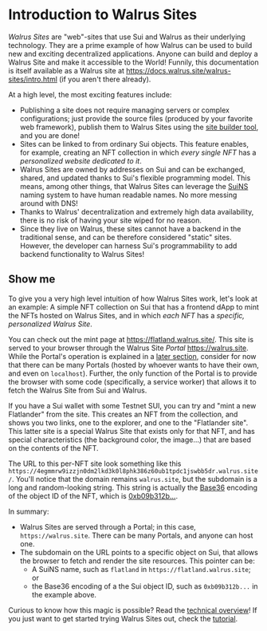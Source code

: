# Introduction to Walrus Sites

_Walrus Sites_ are "web"-sites that use Sui and Walrus as their underlying technology. They are a
prime example of how Walrus can be used to build new and exciting decentralized applications. Anyone
can build and deploy a Walrus Site and make it accessible to the World! Funnily, this documentation
is itself available as a Walrus site at <https://docs.walrus.site/walrus-sites/intro.html> (if you
aren't there already).

At a high level, the most exciting features include:

- Publishing a site does not require managing servers or complex configurations; just provide the
  source files (produced by your favorite web framework), publish them to Walrus Sites using the
  [site builder tool](./site-builder.md), and you are done!
- Sites can be linked to from ordinary Sui objects. This feature enables, for example, creating an
  NFT collection in which _every single NFT_ has a _personalized website dedicated to it_.
- Walrus Sites are owned by addresses on Sui and can be exchanged, shared, and updated thanks to
  Sui's flexible programming model. This means, among other things, that Walrus Sites can leverage
  the [SuiNS](https://suins.io/) naming system to have human readable names. No more messing around
  with DNS!
- Thanks to Walrus' decentralization and extremely high data availability, there is no risk of
  having your site wiped for no reason.
- Since they live on Walrus, these sites cannot have a backend in the traditional sense, and can be
  therefore considered "static" sites. However, the developer can harness Sui's programmability
  to add backend functionality to Walrus Sites!

## Show me

To give you a very high level intuition of how Walrus Sites work, let's look at an example: A simple
NFT collection on Sui that has a frontend dApp to mint the NFTs hosted on Walrus Sites, and in
which _each NFT_ has a _specific, personalized Walrus Site_.

You can check out the mint page at <https://flatland.walrus.site/>. This site is served to your
browser through the Walrus Site _Portal_ <https://walrus.site>. While the Portal's operation is
explained in a [later section](./portal.md), consider for now that there can be many Portals (hosted
by whoever wants to have their own, and even on `localhost`). Further, the only function of the
Portal is to provide the browser with some code (specifically, a service worker) that allows it to
fetch the Walrus Site from Sui and Walrus.

If you have a Sui wallet with some Testnet SUI, you can try and "mint a new Flatlander" from the
site. This creates an NFT from the collection, and shows you two links, one to the explorer, and one
to the "Flatlander site". This latter site is a special Walrus Site that exists only for that NFT,
and has special characteristics (the background color, the image...) that are based on the contents
of the NFT.

The URL to this per-NFT site look something like this
`https://4egmmrw9izzjn0dm2lkd3k0l8phk386z60ub1tpdc1jswbb5dr.walrus.site/`.  You'll notice that the
domain remains `walrus.site`, but the subdomain is a long and random-looking string.  This string is
actually the [Base36](https://en.wikipedia.org/wiki/Base36) encoding of the object ID of the NFT,
which is
[0xb09b312b...](https://suiscan.xyz/testnet/object/0xb09b312b28049467dd6173b6cebb60ed5fe3046883e248632bf9fb20b7dbdaff).

In summary:

- Walrus Sites are served through a Portal; in this case, `https://walrus.site`. There can be many
  Portals, and anyone can host one.
- The subdomain on the URL points to a specific object on Sui, that allows the browser to fetch and
  render the site resources. This pointer can be:
  - A SuiNS name, such as `flatland` in `https://flatland.walrus.site`; or
  - the Base36 encoding of a the Sui object ID, such as `0xb09b312b...` in the example above.

Curious to know how this magic is possible? Read the [technical
overview](./overview.md)! If you just want to get started trying Walrus Sites out, check the
[tutorial](./tutorial.md).
